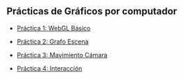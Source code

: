 ## Prácticas de Gráficos por computador

- [Práctica 1: WebGL Básico](./pract1/pract1.html)

- [Práctica 2: Grafo Escena](./pract2/pract2.html)

- [Práctica 3: Mavimiento Cámara](./pract3/pract3.html)

- [Práctica 4: Interacción](./pract4/pract4.html)
